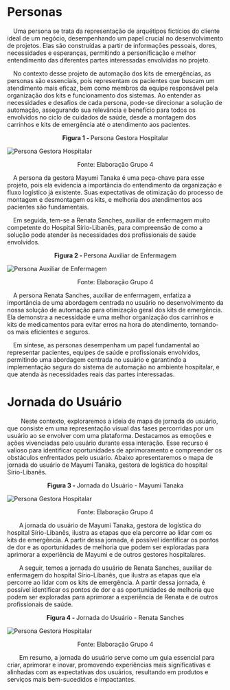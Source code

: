 # Personas
&emsp;Uma persona se trata da representação de arquétipos fictícios do cliente ideal de um negócio, desempenhando um papel crucial no desenvolvimento de projetos. Elas são construídas a partir de informações pessoais, dores, necessidades e esperanças, permitindo a personificação e melhor entendimento das diferentes partes interessadas envolvidas no projeto. 

&emsp;No contexto desse projeto de automação dos kits de emergências, as personas são essenciais, pois representam os pacientes que buscam um atendimento mais eficaz, bem como membros da equipe responsável pela organização dos kits e funcionamento dos sistemas. Ao entender as necessidades e desafios de cada persona, pode-se direcionar a solução de automação, assegurando sua relevância e benefício para todos os envolvidos no ciclo de cuidados de saúde, desde a montagem dos carrinhos e kits de emergência até o atendimento aos pacientes. 

<p align="center"><b>Figura 1 - </b> Persona Gestora Hospitalar</p>

![Persona Gestora Hospitalar](/img/personaMayumi.png)
<p align="center">Fonte: Elaboração Grupo 4</p>

&emsp;A persona da gestora Mayumi Tanaka é uma peça-chave para esse projeto, pois ela evidencia a importância do entendimento da organização e fluxo logístico já existente. Suas expectativas de otimização do processo de montagem e desmontagem os kits, e melhoria dos atendimentos aos pacientes são fundamentais.

&emsp;Em seguida, tem-se a Renata Sanches, auxiliar de enfermagem muito competente do Hospital Sírio-Libanês, para compreensão de como a solução pode atender às necessidades dos profissionais de saúde envolvidos.

<p align="center"><b>Figura 2 - </b> Persona Auxiliar de Enfermagem</p>

![Persona Auxiliar de Enfermagem](/img/personaRenata.png)
<p align="center">Fonte: Elaboração Grupo 4</p>

&emsp;A persona Renata Sanches, auxiliar de enfermagem, enfatiza a importância de uma abordagem centrada no usuário no desenvolvimento da nossa solução de automação para otimização geral dos kits de emergência. Ela demonstra a necessidade e uma melhor organização dos carrinhos e kits de medicamentos para evitar erros na hora do atendimento, tornando-os mais eficientes e seguros.

&emsp;Em síntese, as personas desempenham um papel fundamental ao representar pacientes, equipes de saúde e profissionais envolvidos, permitindo uma abordagem centrada no usuário e garantindo a implementação segura do sistema de automação no ambiente hospitalar, e que atenda às necessidades reais das partes interessadas.

# Jornada do Usuário

&emsp;&emsp; Neste contexto, exploraremos a ideia de mapa de jornada do usuário, que consiste em uma representação visual das fases percorridas por um usuário ao se envolver com uma plataforma. Destacamos as emoções e ações vivenciadas pelo usuário durante essa interação. Esse recurso é valioso para identificar oportunidades de aprimoramento e compreender os obstáculos enfrentados pelo usuário. Abaixo apresentaremos o mapa de jornada do usuário de Mayumi Tanaka, gestora de logística do hospital Sírio-Libanês.

<p align="center"><b>Figura 3 - </b> Jornada do Usuário - Mayumi Tanaka</p>

![Persona Gestora Hospitalar](/img/jornada_do_usuario_Mayumi.png)
<p align="center">Fonte: Elaboração Grupo 4</p>

&emsp;&emsp;A jornada do usuário de Mayumi Tanaka, gestora de logística do hospital Sírio-Libanês, ilustra as etapas que ela percorre ao lidar com os kits de emergência. A partir dessa jornada, é possível identificar os pontos de dor e as oportunidades de melhoria que podem ser exploradas para aprimorar a experiência de Mayumi e de outros gestores hospitalares.

&emsp;&emsp;A seguir, temos a jornada do usuário de Renata Sanches, auxiliar de enfermagem do hospital Sírio-Libanês, que ilustra as etapas que ela percorre ao lidar com os kits de emergência. A partir dessa jornada, é possível identificar os pontos de dor e as oportunidades de melhoria que podem ser exploradas para aprimorar a experiência de Renata e de outros profissionais de saúde.

<p align="center"><b>Figura 4 - </b> Jornada do Usuário - Renata Sanches</p>

![Persona Gestora Hospitalar](/img/jornada_do_usuario_Renata.png)
<p align="center">Fonte: Elaboração Grupo 4</p>

&emsp;&emsp;Em resumo, a jornada do usuário serve como um guia essencial para criar, aprimorar e inovar, promovendo experiências mais significativas e alinhadas com as expectativas dos usuários, resultando em produtos e serviços mais bem-sucedidos e impactantes.